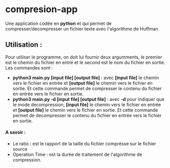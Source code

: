 # compresion-app
Une application codée en **python** et qui permet de compresser/decompresser un fichier texte avec l'algorithme de Huffman.

## Utilisation  : 
Pour utiliser le programme, on doit lui fournir deux argumments, le premier est le chemin du fichier en entré et le second est le nom du fichier en sortie. Les commandes sont : 
- **python3 main.py [input file] [output file]** : avec **[input file]** le chemin vers le fichier en entrée et **[output file]** le chemin vers le fichier en sortie. Et cette commande permet de compresser le contenu du fichier en entrée vers le fichier en sortie. 
- **python3 main.py -d [input file] [output file]** : avec **-d** pour indiquer que le mode decompression, **[input file]** le chemin vers le fichier en entrée et **[output file]** le chemin vers le fichier en sortie. Et cette commande permet de decompresser le contenu du fichier en entrée vers le fichier en sortie. 

#### A savoir :
- Le ratio : est le rapport de la taille du fichier comprésse sur le fichier source
- Operation Time : est la durée de traitement de l'algorithme de compression.
